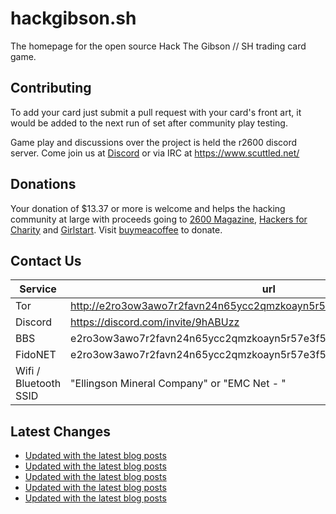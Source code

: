 # hackgibson.sh
The homepage for the open source Hack The Gibson // SH trading card game.


## Contributing

To add your card just submit a pull request with your card's front art, it would be added to the next run of set after community play testing.

Game play and discussions over the project is held the r2600 discord server. Come join us at [Discord](https://discord.com/invite/9hABUzz) or via IRC at https://www.scuttled.net/


## Donations

Your donation of $13.37 or more is welcome and helps the hacking community at large with proceeds going to [2600 Magazine](https://2600.com/), [Hackers for Charity](https://hackersforcharity.org) and [Girlstart](https://girlstart.org).  Visit [buymeacoffee](https://www.buymeacoffee.com/hackgibson.sh) to donate.


## Contact Us

Service | url
-|-
Tor | http://e2ro3ow3awo7r2favn24n65ycc2qmzkoayn5r57e3f56nvjwdcgg32ad.onion
Discord | https://discord.com/invite/9hABUzz
BBS | e2ro3ow3awo7r2favn24n65ycc2qmzkoayn5r57e3f56nvjwdcgg32ad.onion:23
FidoNET | e2ro3ow3awo7r2favn24n65ycc2qmzkoayn5r57e3f56nvjwdcgg32ad.onion:24554
Wifi / Bluetooth SSID | "Ellingson Mineral Company" or "EMC Net - <fidonet address>"

## Latest Changes
<!-- BLOG-POST-LIST:START -->
- [Updated with the latest blog posts](https://github.com/DFW2600/hackgibson.sh/commit/b91bc98b6599140f726e5c5b6961bb49fc3f39a9)
- [Updated with the latest blog posts](https://github.com/DFW2600/hackgibson.sh/commit/76f359462e38fc25c6caf3491b009a26031eb887)
- [Updated with the latest blog posts](https://github.com/DFW2600/hackgibson.sh/commit/a3d6c7a9e1a49dd2fa92535647906b591d7736d0)
- [Updated with the latest blog posts](https://github.com/DFW2600/hackgibson.sh/commit/60e5c9561e093c776df13bab96e3b48ff3f89d14)
- [Updated with the latest blog posts](https://github.com/DFW2600/hackgibson.sh/commit/152dac7bb7149e70cf7e60c30be90026c3f7274d)
<!-- BLOG-POST-LIST:END -->
